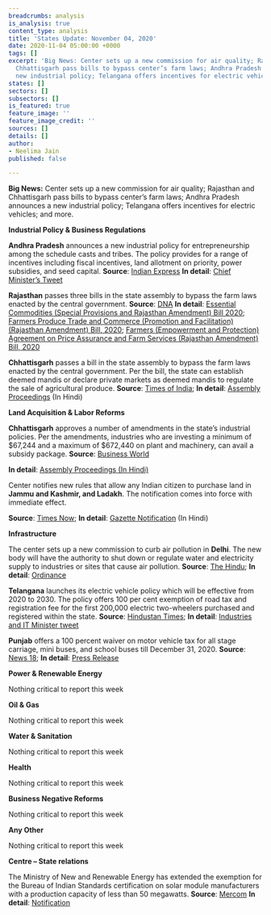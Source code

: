 ```yaml
---
breadcrumbs: analysis
is_analysis: true
content_type: analysis
title: 'States Update: November 04, 2020'
date: 2020-11-04 05:00:00 +0000
tags: []
excerpt: 'Big News: Center sets up a new commission for air quality; Rajasthan and
  Chhattisgarh pass bills to bypass center’s farm laws; Andhra Pradesh announces a
  new industrial policy; Telangana offers incentives for electric vehicles; and more.'
states: []
sectors: []
subsectors: []
is_featured: true
feature_image: ''
feature_image_credit: ''
sources: []
details: []
author:
- Neelima Jain
published: false

---
```

**Big News:** Center sets up a new commission for air quality; Rajasthan and Chhattisgarh pass bills to bypass center’s farm laws; Andhra Pradesh announces a new industrial policy; Telangana offers incentives for electric vehicles; and more.

**Industrial Policy & Business Regulations**

**Andhra Pradesh** announces a new industrial policy for entrepreneurship among the schedule casts and tribes. The policy provides for a range of incentives including fiscal incentives, land allotment on priority, power subsidies, and seed capital. **Source**: [Indian Express](https://indianexpress.com/article/india/andhra-pradesh-jagan-announces-industrial-policy-for-sc-st-entrepreneurs-6891420/) **In detail**: [Chief Minister’s Tweet](https://twitter.com/AndhraPradeshCM/status/1320641030832545793?s=20)

**Rajasthan** passes three bills in the state assembly to bypass the farm laws enacted by the central government. **Source**: [DNA](https://www.dnaindia.com/india/report-after-punjab-rajasthan-becomes-second-state-to-introduce-bills-to-counteract-impact-of-centre-s-farm-laws-2853505) **In detail**: [Essential Commodities (Special Provisions and Rajasthan Amendment) Bill 2020](https://rajassembly.nic.in/LegislationGovernmentBills.aspx); [Farmers Produce Trade and Commerce (Promotion and Facilitation) (Rajasthan Amendment) Bill, 2020](https://rajassembly.nic.in/LegislationGovernmentBills.aspx); [Farmers (Empowerment and Protection) Agreement on Price Assurance and Farm Services (Rajasthan Amendment) Bill, 2020](https://rajassembly.nic.in/LegislationGovernmentBills.aspx)

**Chhattisgarh** passes a bill in the state assembly to bypass the farm laws enacted by the central government. Per the bill, the state can establish deemed mandis or declare private markets as deemed mandis to regulate the sale of agricultural produce. **Source**: [Times of India](https://timesofindia.indiatimes.com/india/chhattisgarh-assembly-passes-bill-to-ensure-msp-protect-farmers/articleshow/78903104.cms); **In detail**: [Assembly Proceedings](http://cgvidhansabha.gov.in/hindi_new/satra/fifth_assembly/eighth/patrak1-27102020.PDF) (In Hindi)

**Land Acquisition & Labor Reforms**

**Chhattisgarh** approves a number of amendments in the state’s industrial policies. Per the amendments, industries who are investing a minimum of $67,244 and a maximum of $672,440 on plant and machinery, can avail a subsidy package. **Source**: [Business World](http://www.businessworld.in/article/Chhattisgarh-cabinet-approves-various-amendments-in-state-policies/26-10-2020-335885/)

**In detail**: [Assembly Proceedings (In Hindi)](http://cgvidhansabha.gov.in/hindi_new/satra/fifth_assembly/eighth/Proc27102020.PDF)

Center notifies new rules that allow any Indian citizen to purchase land in **Jammu and Kashmir, and Ladakh**. The notification comes into force with immediate effect.

**Source**: [Times Now](https://www.timesnownews.com/india/article/centre-notifies-land-law-anyone-can-now-buy-land-in-jammu-and-kashmir-ladakh/673317); **In detail**: [Gazette Notification](http://www.egazette.nic.in/WriteReadData/2020/222750.pdf) (In Hindi)

**Infrastructure**

The center sets up a new commission to curb air pollution in **Delhi**. The new body will have the authority to shut down or regulate water and electricity supply to industries or sites that cause air pollution. **Source**: [The Hindu](https://www.thehindu.com/news/national/centre-sets-up-permanent-commission-to-tackle-air-pollution-in-delhi-territory/article32975397.ece); **In detail**: [Ordinance](http://www.egazette.nic.in/WriteReadData/2020/222804.pdf)

**Telangana** launches its electric vehicle policy which will be effective from 2020 to 2030. The policy offers 100 per cent exemption of road tax and registration fee for the first 200,000 electric two-wheelers purchased and registered within the state. **Source**: [Hindustan Times](https://auto.hindustantimes.com/auto/news/telangana-electric-vehicle-policy-launched-key-highlights-41604042420437.html); **In detail**: [Industries and IT Minister tweet](https://twitter.com/KTRTRS/status/1322126641590665218)

**Punjab** offers a 100 percent waiver on motor vehicle tax for all stage carriage, mini buses, and school buses till December 31, 2020. **Source**: [News 18](https://www.news18.com/news/auto/punjab-cm-announces-100-percent-vehicle-tax-waiver-for-bus-operators-till-december-31-3030272.html); **In detail**: [Press Release](http://diprpunjab.gov.in/?q=content/punjab-cm-extends-100-tax-waiver-bus-operators-till-dec-31-defers-payment-arrears-march-31)

**Power & Renewable Energy**

Nothing critical to report this week

**Oil & Gas**

Nothing critical to report this week

**Water & Sanitation**

Nothing critical to report this week

**Health**

Nothing critical to report this week

**Business Negative Reforms**

Nothing critical to report this week

**Any Other**

Nothing critical to report this week

**Centre – State relations**

The Ministry of New and Renewable Energy has extended the exemption for the Bureau of Indian Standards certification on solar module manufacturers with a production capacity of less than 50 megawatts. **Source**: [Mercom](https://mercomindia.com/mnre-extends-bis-exemption/) **In detail**: [Notification](https://mnre.gov.in/img/documents/uploads/file_f-1603702874221.pdf)